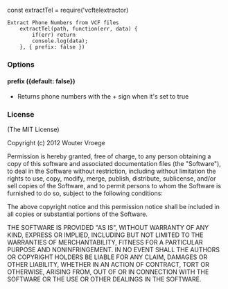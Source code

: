 const extractTel = require('vcftelextractor)

    Extract Phone Numbers from VCF files
    	extractTel(path, function(err, data) {
    		if(err) return
    		console.log(data);
    	}, { prefix: false })

### Options

#### prefix ({default: false})

- Returns phone numbers with the + sign when it's set to true

### License

(The MIT License)

Copyright (c) 2012 Wouter Vroege

Permission is hereby granted, free of charge, to any person
obtaining a copy of this software and associated documentation
files (the "Software"), to deal in the Software without
restriction, including without limitation the rights to use,
copy, modify, merge, publish, distribute, sublicense, and/or sell
copies of the Software, and to permit persons to whom the
Software is furnished to do so, subject to the following
conditions:

The above copyright notice and this permission notice shall be
included in all copies or substantial portions of the Software.

THE SOFTWARE IS PROVIDED "AS IS", WITHOUT WARRANTY OF ANY KIND,
EXPRESS OR IMPLIED, INCLUDING BUT NOT LIMITED TO THE WARRANTIES
OF MERCHANTABILITY, FITNESS FOR A PARTICULAR PURPOSE AND
NONINFRINGEMENT. IN NO EVENT SHALL THE AUTHORS OR COPYRIGHT
HOLDERS BE LIABLE FOR ANY CLAIM, DAMAGES OR OTHER LIABILITY,
WHETHER IN AN ACTION OF CONTRACT, TORT OR OTHERWISE, ARISING
FROM, OUT OF OR IN CONNECTION WITH THE SOFTWARE OR THE USE OR
OTHER DEALINGS IN THE SOFTWARE.
